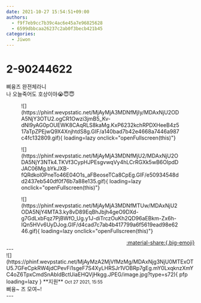 ```yaml
---
date: 2021-10-27 15:54:51+09:00
authors:
  - f9f7eb9cc7b39c4ac6e45a7e96825628
  - 6599dbbcaa26237c2ab0f3becb421b45
categories:
  - Jiwon
---
```


# 2-90244622

<div class="post-container" markdown="1">
<div class="content-container md-sidebar__scrollwrap" markdown="1">

삐융즈 완젼체라니<br>나 오늘죽어도 호상이야😭😇😇
<figure markdown="1">
![](https://phinf.wevpstatic.net/MjAyMjA3MDNfMjIy/MDAxNjU2ODA5NjY3OTU2.ogCR1Owzi3jmB5_Kv-dNl9yAG0pOUEWK8CAqRLS8kaMg.KxP6232kchRPDXHeeB4z517aTpZPEjwQ9X4XnjhtdS8g.GIF/a140bad7b42e4668a7446a987c4fc132809.gif){ loading=lazy onclick="openFullscreen(this)"}
</figure>

<figure markdown="1">
![](https://phinf.wevpstatic.net/MjAyMjA3MDNfMjU2/MDAxNjU2ODA5NjY3NTk4.TKVf3CypHJPEsgvwqVy4hLCrRGXk5wB6OIpdDJAC06Mg.bYkJXB-fQRdkoI0PneTo46E04O1s_aFBeoseTCa8CpEg.GIF/e50934548dd2437eb540df0f76b7a88e135.gif){ loading=lazy onclick="openFullscreen(this)"}
</figure>

<figure markdown="1">
![](https://phinf.wevpstatic.net/MjAyMjA3MDNfMTUw/MDAxNjU2ODA5NjY4MTA3.ky8vD89EqBhJbjh4geO9DXd-g7GdLxbFqz7PjBWfO_Ug.y1J-diTrczOuKh2QD96aEBkm-Zx6h-IQn5HVv6UyDJog.GIF/d4cad7c7ab4b417799a6f5619ead98e6246.gif){ loading=lazy onclick="openFullscreen(this)"}
</figure>


</div>
</div>

<div style="text-align: right;" markdown="1">
<a href="https://weverse.io/fromis9/fanpost/2-90244622" style="text-align: right;">:material-share:{.big-emoji}</a>
</div>
---

<div class="comments-container md-sidebar__scrollwrap" markdown="1">
<div class="comment" markdown="1">
<div class='id-container' markdown="1">
![](https://phinf.wevpstatic.net/MjAyMzA2MjVfMzMg/MDAxNjg3NjU0MTExOTU5.7GFeCpkRW4jdCPevFi1sgeF7S4XyLHRSJr1VOBRp7gEg.mY0LxqknzXmYC4oZ6TpxCmdSnAbldBctUiaEHQVjHkgg.JPEG/image.jpg?type=s72){ pfp loading=lazy }
**<span class="artist">지원</span>** <small>Oct 27 2021, 15:55</small><br>
</div>
<div class='comment-body' markdown="1">
삐융~ 즈 모여~!
</div>
</div>
</div>
---
